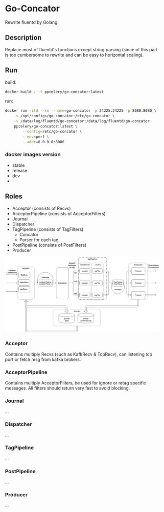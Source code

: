 # Go-Concator

Rewrite fluentd by Golang.


## Description

Replace most of fluentd's functions except string parsing
(since of this part is too cumbersome to rewrite
 and can be easy to horizontal scaling).


 ## Run

build:

```sh
docker build . -t ppcelery/go-concator:latest
```

run:

```sh
docker run -itd --rm --name=go-concator -p 24225:24225 -p 8080:8080 \
    -v /opt/configs/go-concator:/etc/go-concator \
    -v /data/log/fluentd/go-concator:/data/log/fluentd/go-concator
    ppcelery/go-concator:latest \
        --config=/etc/go-concator \
        --env=perf \
        --addr=0.0.0.0:8080
```


### docker images version

- stable
- release
- dev
- <feature task id>


## Roles

- Acceptor (consists of Recvs)
- AcceptorPipeline (consists of AcceptorFilters)
- Journal
- Dispatcher
- TagPipeline (consists of TagFilters)
    - Concator
    - Parser for each tag
- PostPipeline (consists of PostFilters)
- Producer


![architecture](docs/architecture.jpg)


### Acceptor

Contains multiply Recvs (such as KafkRecv & TcpRecv),
can listening tcp port or fetch msg from kafka brokers.


### AcceptorPipeline

Contains multiply AcceptorFilters, be used for ignore or retag specific messages.
All filters should return very fast to avoid blocking.


### Journal

...


### Dispatcher

...


### TagPipeline

...


### PostPipeline

...


### Producer

...


